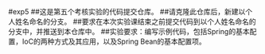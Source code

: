 #exp5
##这是第五个考核实验的代码提交仓库。
##请克隆此仓库后，新建以个人姓名命名的分支。
##要求在本次实验课结束之前提交代码到以个人姓名命名的分支中，并推送到本仓库中。
##实验要求：编写示例代码，包括Spring的基本配置，IoC的两种方式及其应用，以及Spring Bean的基本配置项。
